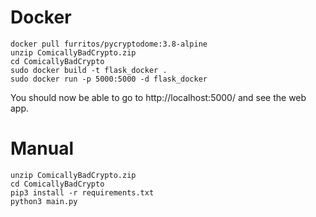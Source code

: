 # Docker
```
docker pull furritos/pycryptodome:3.8-alpine
unzip ComicallyBadCrypto.zip
cd ComicallyBadCrypto
sudo docker build -t flask_docker .
sudo docker run -p 5000:5000 -d flask_docker
```
You should now be able to go to http://localhost:5000/ and see the web app.

# Manual
```
unzip ComicallyBadCrypto.zip
cd ComicallyBadCrypto
pip3 install -r requirements.txt
python3 main.py
```